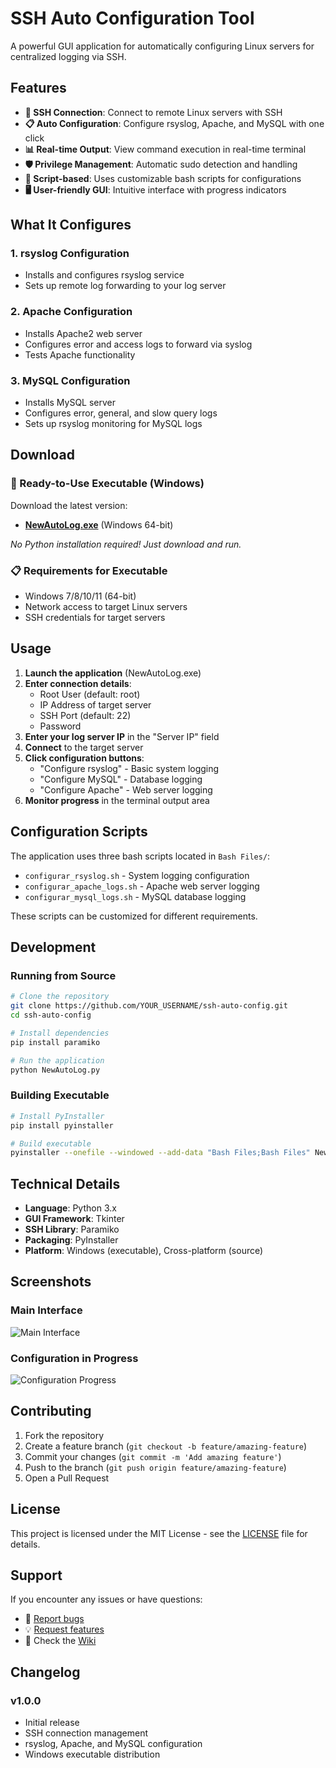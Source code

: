 # SSH Auto Configuration Tool

A powerful GUI application for automatically configuring Linux servers for centralized logging via SSH.

## Features

- **🔐 SSH Connection**: Connect to remote Linux servers with SSH
- **📋 Auto Configuration**: Configure rsyslog, Apache, and MySQL with one click
- **📊 Real-time Output**: View command execution in real-time terminal
- **🛡️ Privilege Management**: Automatic sudo detection and handling
- **📁 Script-based**: Uses customizable bash scripts for configurations
- **🖥️ User-friendly GUI**: Intuitive interface with progress indicators

## What It Configures

### 1. **rsyslog Configuration**
- Installs and configures rsyslog service
- Sets up remote log forwarding to your log server

### 2. **Apache Configuration** 
- Installs Apache2 web server
- Configures error and access logs to forward via syslog
- Tests Apache functionality

### 3. **MySQL Configuration**
- Installs MySQL server
- Configures error, general, and slow query logs
- Sets up rsyslog monitoring for MySQL logs

## Download

### 🚀 Ready-to-Use Executable (Windows)
Download the latest version:
- **[NewAutoLog.exe](https://github.com/YOUR_USERNAME/ssh-auto-config/releases/latest/download/NewAutoLog.exe)** (Windows 64-bit)

*No Python installation required! Just download and run.*

### 📋 Requirements for Executable
- Windows 7/8/10/11 (64-bit)
- Network access to target Linux servers
- SSH credentials for target servers

## Usage

1. **Launch the application** (NewAutoLog.exe)
2. **Enter connection details**:
   - Root User (default: root)
   - IP Address of target server
   - SSH Port (default: 22)
   - Password
3. **Enter your log server IP** in the "Server IP" field
4. **Connect** to the target server
5. **Click configuration buttons**:
   - "Configure rsyslog" - Basic system logging
   - "Configure MySQL" - Database logging  
   - "Configure Apache" - Web server logging
6. **Monitor progress** in the terminal output area

## Configuration Scripts

The application uses three bash scripts located in `Bash Files/`:

- `configurar_rsyslog.sh` - System logging configuration
- `configurar_apache_logs.sh` - Apache web server logging
- `configurar_mysql_logs.sh` - MySQL database logging

These scripts can be customized for different requirements.

## Development

### Running from Source
```bash
# Clone the repository
git clone https://github.com/YOUR_USERNAME/ssh-auto-config.git
cd ssh-auto-config

# Install dependencies
pip install paramiko

# Run the application
python NewAutoLog.py
```

### Building Executable
```bash
# Install PyInstaller
pip install pyinstaller

# Build executable
pyinstaller --onefile --windowed --add-data "Bash Files;Bash Files" NewAutoLog.py
```

## Technical Details

- **Language**: Python 3.x
- **GUI Framework**: Tkinter
- **SSH Library**: Paramiko
- **Packaging**: PyInstaller
- **Platform**: Windows (executable), Cross-platform (source)

## Screenshots

### Main Interface
![Main Interface](screenshots/main-interface.png)

### Configuration in Progress
![Configuration Progress](screenshots/configuration-progress.png)

## Contributing

1. Fork the repository
2. Create a feature branch (`git checkout -b feature/amazing-feature`)
3. Commit your changes (`git commit -m 'Add amazing feature'`)
4. Push to the branch (`git push origin feature/amazing-feature`)
5. Open a Pull Request

## License

This project is licensed under the MIT License - see the [LICENSE](LICENSE) file for details.

## Support

If you encounter any issues or have questions:
- 🐛 [Report bugs](https://github.com/YOUR_USERNAME/ssh-auto-config/issues)
- 💡 [Request features](https://github.com/YOUR_USERNAME/ssh-auto-config/issues)
- 📖 Check the [Wiki](https://github.com/YOUR_USERNAME/ssh-auto-config/wiki)

## Changelog

### v1.0.0
- Initial release
- SSH connection management
- rsyslog, Apache, and MySQL configuration
- Windows executable distribution
